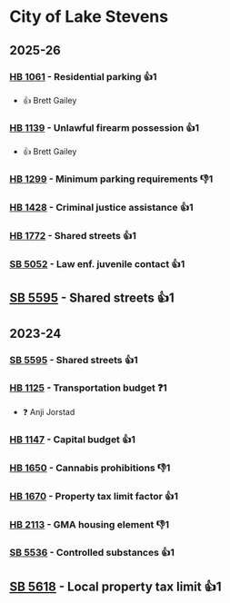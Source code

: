 # City of Lake Stevens
## 2025-26

### [HB 1061](/bill/2025-26/hb/1061/) - Residential parking 👍1  
* 👍 Brett Gailey

### [HB 1139](/bill/2025-26/hb/1139/) - Unlawful firearm possession 👍1  
* 👍 Brett Gailey

### [HB 1299](/bill/2025-26/hb/1299/) - Minimum parking requirements  👎1 

### [HB 1428](/bill/2025-26/hb/1428/) - Criminal justice assistance 👍1  

### [HB 1772](/bill/2025-26/hb/1772/) - Shared streets 👍1  

### [SB 5052](/bill/2025-26/sb/5052/) - Law enf. juvenile contact 👍1  

## [SB 5595](/bill/2025-26/sb/5595/) - Shared streets 👍1  

## 2023-24

### [SB 5595](/bill/2023-24/sb/5595/) - Shared streets 👍1  

### [HB 1125](/bill/2023-24/hb/1125/) - Transportation budget   ❓1
* ❓ Anji Jorstad

### [HB 1147](/bill/2023-24/hb/1147/) - Capital budget 👍1  

### [HB 1650](/bill/2023-24/hb/1650/) - Cannabis prohibitions  👎1 

### [HB 1670](/bill/2023-24/hb/1670/) - Property tax limit factor 👍1  

### [HB 2113](/bill/2023-24/hb/2113/) - GMA housing element  👎1 

### [SB 5536](/bill/2023-24/sb/5536/) - Controlled substances 👍1  

## [SB 5618](/bill/2023-24/sb/5618/) - Local property tax limit 👍1  
